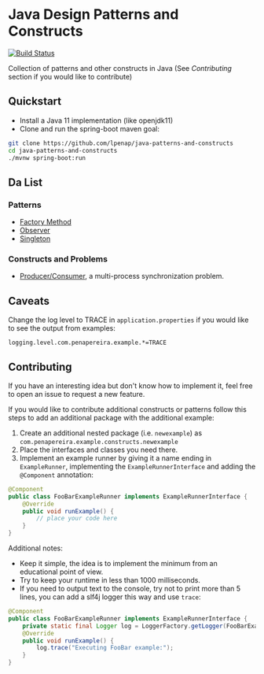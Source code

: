 # Java Design Patterns and Constructs
[![Build Status](https://travis-ci.org/lpenap/java-patterns-and-constructs.svg)](https://travis-ci.org/lpenap/java-patterns-and-constructs)

Collection of patterns and other constructs in Java (See *Contributing* section if you would like to contribute)

## Quickstart
* Install a Java 11 implementation (like openjdk11)
* Clone and run the spring-boot maven goal:
```bash
git clone https://github.com/lpenap/java-patterns-and-constructs
cd java-patterns-and-constructs
./mvnw spring-boot:run
```
## Da List
### Patterns
* [Factory Method](src/main/java/com/penapereira/example/constructs/factorymethod/)
* [Observer](src/main/java/com/penapereira/example/constructs/observer/)
* [Singleton](src/main/java/com/penapereira/example/constructs/singleton/)
### Constructs and Problems
* [Producer/Consumer](src/main/java/com/penapereira/example/constructs/producerconsumer/), a multi-process synchronization problem.

## Caveats
Change the log level to TRACE in `application.properties` if you would like to see the output from examples:
```properties
logging.level.com.penapereira.example.*=TRACE
```
## Contributing
If you have an interesting idea but don't know how to implement it, feel free to open an issue to request a new feature.

If you would like to contribute additional constructs or patterns follow this steps to add an additional package with the additional example:

1. Create an additional nested package (i.e. `newexample`) as `com.penapereira.example.constructs.newexample`
2. Place the interfaces and classes you need there.
3. Implement an example runner by giving it a name ending in `ExampleRunner`, implementing the `ExampleRunnerInterface` and adding the `@Component` annotation:
```java
@Component
public class FooBarExampleRunner implements ExampleRunnerInterface {
	@Override
	public void runExample() {
		// place your code here
	}
}
```
Additional notes:
* Keep it simple, the idea is to implement the minimum from an educational point of view.
* Try to keep your runtime in less than 1000 milliseconds.
* If you need to output text to the console, try not to print more than 5 lines, you can add a slf4j logger this way and use `trace`:
```java
@Component
public class FooBarExampleRunner implements ExampleRunnerInterface {
	private static final Logger log = LoggerFactory.getLogger(FooBarExampleRunner.class);
	@Override
	public void runExample() {
		log.trace("Executing FooBar example:");
	}
}
```
